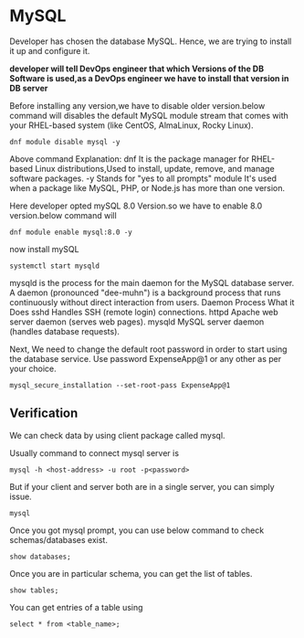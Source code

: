 # MySQL

Developer has chosen the database MySQL. Hence, we are trying to install it up and configure it.

**developer will tell DevOps engineer that which Versions of the DB Software is used,as a DevOps engineer we have to install that version in DB server**

Before installing any version,we have to disable older version.below command will disables the default MySQL module stream that comes with your RHEL-based system (like CentOS, AlmaLinux, Rocky Linux).
```
dnf module disable mysql -y
```
Above command Explanation:
dnf    It is the package manager for RHEL-based Linux distributions,Used to install, update, remove, and manage software packages.
-y     Stands for "yes to all prompts"
module It's used when a package like MySQL, PHP, or Node.js has more than one version.

Here developer opted mySQL 8.0 Version.so we have to enable 8.0 version.below command will 

```
dnf module enable mysql:8.0 -y
```

now install mySQL
```
systemctl start mysqld
```
mysqld    is the process for the main daemon for the MySQL database server.
A daemon (pronounced "dee-muhn") is a background process that runs continuously without direct interaction from users.
Daemon Process	What it Does
sshd	   Handles SSH (remote login) connections.
httpd	   Apache web server daemon (serves web pages).
mysqld 	 MySQL server daemon (handles database requests).


Next, We need to change the default root password in order to start using the database service. Use password ExpenseApp@1 or any other as per your choice.

```
mysql_secure_installation --set-root-pass ExpenseApp@1
```

## Verification

We can check data by using client package called mysql.

Usually command to connect mysql server is

```
mysql -h <host-address> -u root -p<password>
```

But if your client and server both are in a single server, you can simply issue.

```
mysql
```

Once you got mysql prompt, you can use below command to check schemas/databases exist.

```
show databases;
```

Once you are in particular schema, you can get the list of tables.

```
show tables;
```

You can get entries of a table using

```
select * from <table_name>;
```
